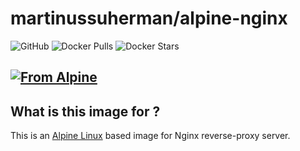 # martinussuherman/alpine-nginx

![GitHub](https://img.shields.io/github/license/martinussuherman/alpine-nginx) ![Docker Pulls](https://img.shields.io/docker/pulls/martinussuherman/alpine-nginx) ![Docker Stars](https://img.shields.io/docker/stars/martinussuherman/alpine-nginx)

[![From Alpine](https://img.shields.io/badge/FROM-martinussuherman/alpine:glibc-brightgreen.svg)](https://hub.docker.com/r/martinussuherman/alpine)
---

## What is this image for ?

This is an [Alpine Linux](https://hub.docker.com/_/alpine/) based image for Nginx reverse-proxy server.
